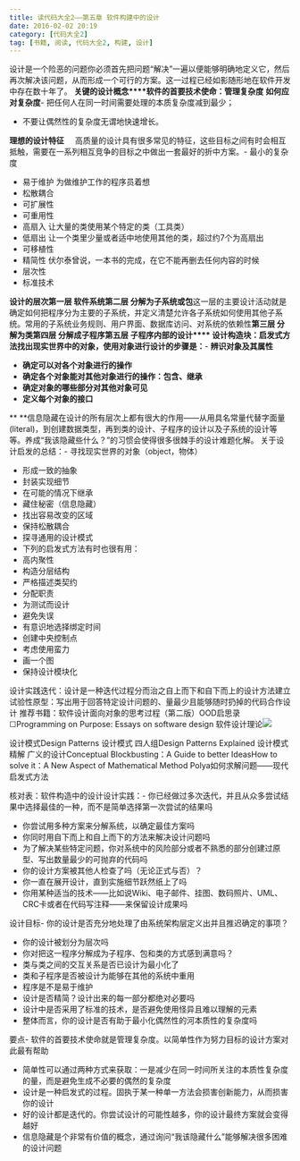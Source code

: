 ```yaml
---
title: 读代码大全2——第五章 软件构建中的设计
date: 2016-02-02 20:19
category: [代码大全2]
tag: [书籍, 阅读, 代码大全2, 构建, 设计]
---
```

设计是一个险恶的问题你必须首先把问题“解决”一遍以便能够明确地定义它，然后再次解决该问题，从而形成一个可行的方案。这一过程已经如影随形地在软件开发中存在数十年了。
**关键的设计概念****软件的首要技术使命：管理复杂度**
**如何应对复杂度**- 把任何人在同一时间需要处理的本质复杂度减到最少；
- 不要让偶然性的复杂度无谓地快速增长。


**理想的设计特征**     高质量的设计具有很多常见的特征，这些目标之间有时会相互抵触，需要在一系列相互竞争的目标之中做出一套最好的折中方案。- 最小的复杂度
- 易于维护 为做维护工作的程序员着想
- 松散耦合
- 可扩展性
- 可重用性
- 高扇入 让大量的类使用某个特定的类（工具类）
- 低扇出 让一个类里少量或者适中地使用其他的类，超过约7个为高扇出
- 可移植性
- 精简性 伏尔泰曾说，一本书的完成，在它不能再删去任何内容的时候
- 层次性
- 标准技术


**设计的层次****第一层 软件系统****第二层 分解为子系统或包**这一层的主要设计活动就是确定如何把程序分为主要的子系统，并定义清楚允许各子系统如何使用其他子系统。常用的子系统业务规则、用户界面、数据库访问、对系统的依赖性**第三层 分解为类****第四层 分解成子程序****第五层 子程序内部的设计****
****设计构造块：启发式方法****找出现实世界中的对象，使用对象进行设计的步骤是：**- **辨识对象及其属性**
- **确定可以对各个对象进行的操作**
- **确定各个对象能对其他对象进行的操作：包含、继承**
- **确定对象的哪些部分对其他对象可见**
- **定义每个对象的接口**

**
**信息隐藏在设计的所有层次上都有很大的作用——从用具名常量代替字面量(literal)，到创建数据类型，再到类的设计、子程序的设计以及子系统的设计等等。养成“我该隐藏些什么？”的习惯会使得很多很棘手的设计难题化解。
关于设计启发的总结：- 寻找现实世界的对象（object，物体）
- 形成一致的抽象
- 封装实现细节
- 在可能的情况下继承
- 藏住秘密（信息隐藏）
- 找出容易改变的区域
- 保持松散耦合
- 探寻通用的设计模式
- 下列的启发式方法有时也很有用：
- 高内聚性
- 构造分层结构
- 严格描述类契约
- 分配职责
- 为测试而设计
- 避免失误
- 有意识地选择绑定时间
- 创建中央控制点
- 考虑使用蛮力
- 画一个图
- 保持设计模块化


设计实践迭代：设计是一种迭代过程分而治之自上而下和自下而上的设计方法建立试验性原型：写出用于回答特定设计问题的、量最少且能够随时扔掉的代码合作设计
推荐书籍：软件设计面向对象的思考过程（第二版）OOD启思录☐Programming on Purpose: Essays on software design
软件设计理论![](http://img.blog.csdn.net/20160203093044988)

设计模式Design Patterns 设计模式 四人组Design Patterns Explained 设计模式精解
广义的设计Conceptual Blockbusting：A Guide to better IdeasHow to solve it：A New Aspect of Mathematical Method Polya如何求解问题——现代启发式方法

核对表：软件构造中的设计设计实践：- 你已经做过多次迭代，并且从众多尝试结果中选择最佳的一种，而不是简单选择第一次尝试的结果吗
- 你尝试用多种方案来分解系统，以确定最佳方案吗
- 你同时用自下而上和自上而下的方法来解决设计问题吗
- 为了解决某些特定问题，你对系统中的风险部分或者不熟悉的部分创建过原型、写出数量最少的可抛弃的代码吗
- 你的设计方案被其他人检查了吗（无论正式与否）？
- 你一直在展开设计，直到实施细节跃然纸上了吗
- 你用某种适当的技术——比如说Wiki、电子邮件、挂图、数码照片、UML、CRC卡或者在代码写注释——来保留设计成果吗


设计目标- 你的设计是否充分地处理了由系统架构层定义出并且推迟确定的事项？
- 你的设计被划分为层次吗
- 你对把这一程序分解成为子程序、包和类的方式感到满意吗？
- 类与类之间的交互关系是否已设计为最小化了
- 类和子程序是否被设计为能够在其他的系统中重用
- 程序是不是易于维护
- 设计是否精简？设计出来的每一部分都绝对必要吗
- 设计中是否采用了标准的技术，是否避免使用怪异且难以理解的元素
- 整体而言，你的设计是否有助于最小化偶然性的河本质性的复杂度吗


要点- 软件的首要技术使命就是管理复杂度。以简单性作为努力目标的设计方案对此最有帮助
- 简单性可以通过两种方式来获取：一是减少在同一时间所关注的本质性复杂度的量，而是避免生成不必要的偶然的复杂度
- 设计是一种启发式的过程。固执于某一种单一方法会损害创新能力，从而损害你的设计
- 好的设计都是迭代的。你尝试设计的可能性越多，你的设计最终方案就会变得越好
- 信息隐藏是个非常有价值的概念，通过询问“我该隐藏什么”能够解决很多困难的设计问题

